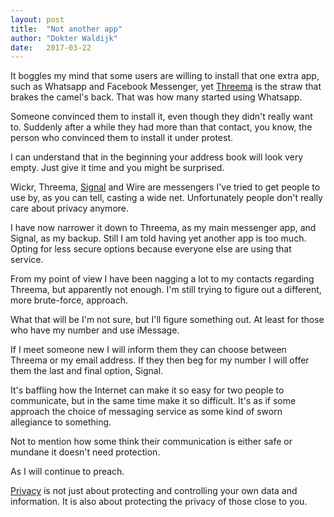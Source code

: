 ```yaml
---
layout: post
title:  "Not another app"
author: "Dokter Waldijk"
date:   2017-03-22
---
```


It boggles my mind that some users are willing to install that one extra app, such as Whatsapp and Facebook Messenger, yet [Threema](https://threema.ch) is the straw that brakes the camel's back. That was how many started using Whatsapp.

Someone convinced them to install it, even though they didn't really want to. Suddenly after a while they had more than that contact, you know, the person who convinced them to install it under protest.

I can understand that in the beginning your address book will look very empty. Just give it time and you might be surprised.

Wickr, Threema, [Signal](https://whispersystems.org) and Wire are messengers I've tried to get people to use by, as you can tell, casting a wide net. Unfortunately people don't really care about privacy anymore.

I have now narrower it down to Threema, as my main messenger app, and Signal, as my backup. Still I am told having yet another app is too much. Opting for less secure options because everyone else are using that service.

From my point of view I have been nagging a lot to my contacts regarding Threema, but apparently not enough. I'm still trying to figure out a different, more brute-force, approach.

What that will be I'm not sure, but I'll figure something out. At least for those who have my number and use iMessage.

If I meet someone new I will inform them they can choose between Threema or my email address. If they then beg for my number I will offer them the last and final option, Signal.

It's baffling how the Internet can make it so easy for two people to communicate, but in the same time make it so difficult. It's as if some approach the choice of messaging service as some kind of sworn allegiance to something.

Not to mention how some think their communication is either safe or mundane it doesn't need protection.

As I will continue to preach.

[Privacy](https://dokterw.github.io/2017/03/20/Privacy-Lost/) is not just about protecting and controlling your own data and information. It is also about protecting the privacy of those close to you.
